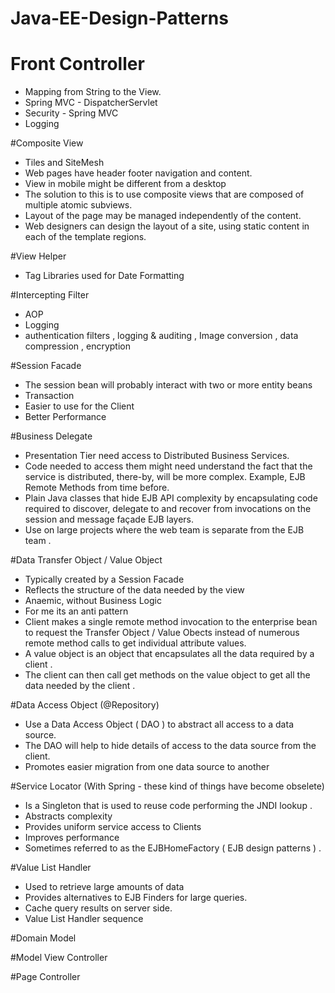 # Java-EE-Design-Patterns

# Front Controller
- Mapping from String to the View.
- Spring MVC - DispatcherServlet
- Security - Spring MVC
- Logging

#Composite View
- Tiles and SiteMesh
- Web pages have header footer navigation and content. 
- View in mobile might be different from a desktop
- The solution to this is to use composite views that are composed of multiple atomic subviews. 
- Layout of the page may be managed independently of the content.
- Web designers can design the layout of a site, using static content in each of the template regions. 

#View Helper
- Tag Libraries used for Date Formatting

#Intercepting Filter
- AOP
- Logging
- authentication filters , logging & auditing , Image conversion , data compression , encryption

#Session Facade
- The session bean will probably interact with two or more entity beans
- Transaction
- Easier to use for the Client
- Better Performance

#Business Delegate
- Presentation Tier need access to Distributed Business Services.
- Code needed to access them might need understand the fact that the service is distributed, there-by, will be more complex. Example, EJB Remote Methods from time before.
- Plain Java classes that hide EJB API complexity by encapsulating code required to discover, delegate to and recover from invocations on the session and message façade EJB layers.
- Use on large projects where the web team is separate from the EJB team .

#Data Transfer Object / Value Object
- Typically created by a Session Facade
- Reflects the structure of the data needed by the view
- Anaemic, without Business Logic
- For me its an anti pattern
- Client makes a single remote method invocation to the enterprise bean to request the Transfer Object / Value Obects instead of numerous remote method calls to get individual attribute values.
- A value object is an object that encapsulates all the data required by a client . 
- The client can then call get methods on the value object to get all the data needed by the client .

#Data Access Object (@Repository)
- Use a Data Access Object ( DAO ) to abstract all access to a data source. 
- The DAO will help to hide details of access to the data source from the client. 
- Promotes easier migration from one data source to another


#Service Locator  (With Spring - these kind of things have become obselete)
- Is a Singleton that is used to reuse code performing the JNDI lookup . 
- Abstracts complexity 
- Provides uniform service access to Clients 
- Improves performance 
- Sometimes referred to as the EJBHomeFactory ( EJB design patterns ) .


#Value List Handler
- Used to retrieve large amounts of data
- Provides alternatives to EJB Finders for large queries.
- Cache query results on server side.
- Value List Handler sequence


#Domain Model

#Model View Controller

#Page Controller



